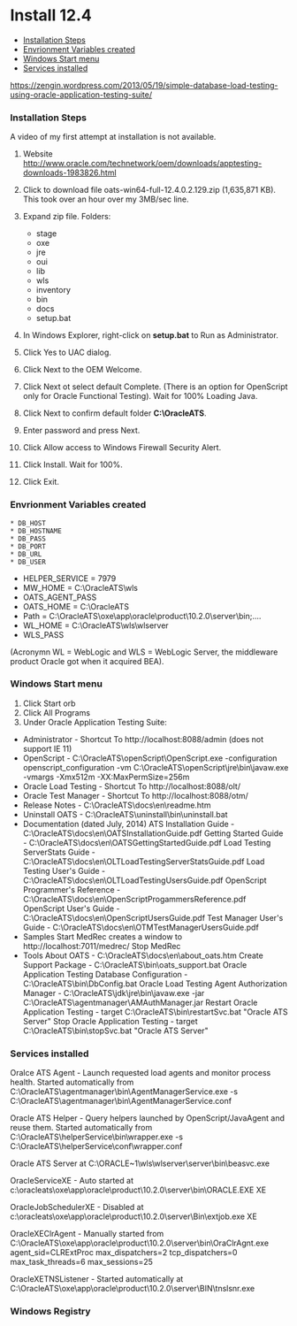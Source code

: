 # Install 12.4

* <a href="InstallSteps">Installation Steps</a>
* <a href="#EnvVars">Envrionment Variables created</a>
* <a href="#WindowsStart">Windows Start menu</a>
* <a href="#ServicesInstalled">Services installed</a>

https://zengin.wordpress.com/2013/05/19/simple-database-load-testing-using-oracle-application-testing-suite/

### <a id="InstallSteps">Installation Steps</a>

A video of my first attempt at installation is not available.

1. Website http://www.oracle.com/technetwork/oem/downloads/apptesting-downloads-1983826.html
2. Click to download file oats-win64-full-12.4.0.2.129.zip (1,635,871 KB). This took over an hour over my 3MB/sec line. 
3. Expand zip file. Folders:

	* stage
	* oxe
	* jre
	* oui
	* lib
	* wls
	* inventory
	* bin
	* docs
	* setup.bat 

4. In Windows Explorer, right-click on **setup.bat** to Run as Administrator.
5. Click Yes to UAC dialog.
6. Click Next to the OEM Welcome.
7. Click Next ot select default Complete. (There is an option for OpenScript only for Oracle Functional Testing).
Wait for 100% Loading Java.
8. Click Next to confirm default folder **C:\OracleATS**.
9. Enter password and press Next.
10. Click Allow access to Windows Firewall Security Alert.
11. Click Install. Wait for 100%. 
12. Click Exit.


### <a name="EnvVars">Envrionment Variables created</a>

	* DB_HOST
	* DB_HOSTNAME
	* DB_PASS
	* DB_PORT
	* DB_URL
	* DB_USER

* HELPER_SERVICE = 7979
* MW_HOME = C:\OracleATS\wls
* OATS_AGENT_PASS
* OATS_HOME = C:\OracleATS
* Path = C:\OracleATS\oxe\app\oracle\product\10.2.0\server\bin;....
* WL_HOME = C:\OracleATS\wls\wlserver
* WLS_PASS

(Acronymn WL = WebLogic and WLS = WebLogic Server, the middleware product Oracle got when it acquired BEA).

### <a name="WindowsStart">Windows Start menu</a>
1. Click Start orb
2. Click All Programs
3. Under Oracle Application Testing Suite:

* Administrator - Shortcut To http://localhost:8088/admin (does not support IE 11)
* OpenScript - C:\OracleATS\openScript\OpenScript.exe -configuration openscript_configuration -vm C:\OracleATS\openScript\jre\bin\javaw.exe -vmargs -Xmx512m -XX:MaxPermSize=256m
* Oracle Load Testing - Shortcut To http://localhost:8088/olt/
* Oracle Test Manager - Shortcut To http://localhost:8088/otm/
* Release Notes - C:\OracleATS\docs\en\readme.htm
* Uninstall OATS - C:\OracleATS\uninstall\bin\uninstall.bat
* Documentation (dated July, 2014)
	ATS Installation Guide - C:\OracleATS\docs\en\OATSInstallationGuide.pdf
	Getting Started Guide - C:\OracleATS\docs\en\OATSGettingStartedGuide.pdf
	Load Testing ServerStats Guide - C:\OracleATS\docs\en\OLTLoadTestingServerStatsGuide.pdf
	Load Testing User's Guide - C:\OracleATS\docs\en\OLTLoadTestingUsersGuide.pdf
	OpenScript Programmer's Reference - C:\OracleATS\docs\en\OpenScriptProgammersReference.pdf
	OpenScript User's Guide - C:\OracleATS\docs\en\OpenScriptUsersGuide.pdf
	Test Manager User's Guide - C:\OracleATS\docs\en\OTMTestManagerUsersGuide.pdf
* Samples
	Start MedRec creates a window to http://localhost:7011/medrec/
	Stop MedRec
* Tools
	About OATS - C:\OracleATS\docs\en\about_oats.htm
	Create Support Package - C:\OracleATS\bin\oats_support.bat
	Oracle Application Testing Database Configuration - C:\OracleATS\bin\DbConfig.bat
	Oracle Load Testing Agent Authorization Manager - C:\OracleATS\jdk\jre\bin\javaw.exe -jar C:\OracleATS\agentmanager\AMAuthManager.jar
	Restart Oracle Application Testing - target C:\OracleATS\bin\restartSvc.bat "Oracle ATS Server"
	Stop Oracle Application Testing - target C:\OracleATS\bin\stopSvc.bat "Oracle ATS Server"

### <a name="ServicesInstalled">Services installed</a>

Oralce ATS Agent - Launch requested load agents and monitor process health.
	Started automatically from
	C:\OracleATS\agentmanager\bin\AgentManagerService.exe -s C:\OracleATS\agentmanager\bin\\AgentManagerService.conf
	
Oracle ATS Helper - Query helpers launched by OpenScript/JavaAgent and reuse them.
	Started automatically from 
	C:\OracleATS\helperService\bin\wrapper.exe -s C:\OracleATS\helperService\conf\wrapper.conf
	
Oracle ATS Server at C:\ORACLE~1\wls\wlserver\server\bin\beasvc.exe

OracleServiceXE -
	Auto started at c:\oracleats\oxe\app\oracle\product\10.2.0\server\bin\ORACLE.EXE XE

OracleJobSchedulerXE - Disabled at c:\oracleats\oxe\app\oracle\product\10.2.0\server\Bin\extjob.exe XE

OracleXEClrAgent - Manually started from C:\OracleATS\oxe\app\oracle\product\10.2.0\server\bin\OraClrAgnt.exe agent_sid=CLRExtProc max_dispatchers=2 tcp_dispatchers=0 max_task_threads=6 max_sessions=25

OracleXETNSListener - 
	Started automatically at C:\OracleATS\oxe\app\oracle\product\10.2.0\server\BIN\tnslsnr.exe


### Windows Registry


